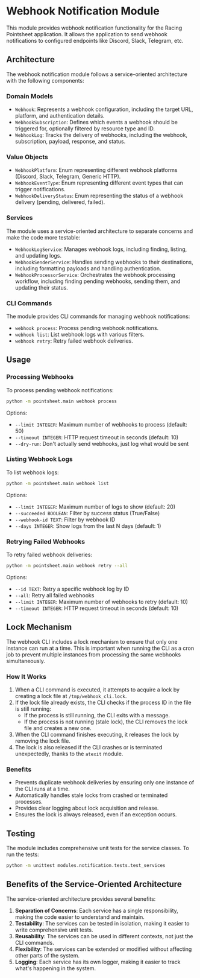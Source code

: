 # Webhook Notification Module

This module provides webhook notification functionality for the Racing Pointsheet application. It allows the application to send webhook notifications to configured endpoints like Discord, Slack, Telegram, etc.

## Architecture

The webhook notification module follows a service-oriented architecture with the following components:

### Domain Models

- `Webhook`: Represents a webhook configuration, including the target URL, platform, and authentication details.
- `WebhookSubscription`: Defines which events a webhook should be triggered for, optionally filtered by resource type and ID.
- `WebhookLog`: Tracks the delivery of webhooks, including the webhook, subscription, payload, response, and status.

### Value Objects

- `WebhookPlatform`: Enum representing different webhook platforms (Discord, Slack, Telegram, Generic HTTP).
- `WebhookEventType`: Enum representing different event types that can trigger notifications.
- `WebhookDeliveryStatus`: Enum representing the status of a webhook delivery (pending, delivered, failed).

### Services

The module uses a service-oriented architecture to separate concerns and make the code more testable:

- `WebhookLogService`: Manages webhook logs, including finding, listing, and updating logs.
- `WebhookSenderService`: Handles sending webhooks to their destinations, including formatting payloads and handling authentication.
- `WebhookProcessorService`: Orchestrates the webhook processing workflow, including finding pending webhooks, sending them, and updating their status.

### CLI Commands

The module provides CLI commands for managing webhook notifications:

- `webhook process`: Process pending webhook notifications.
- `webhook list`: List webhook logs with various filters.
- `webhook retry`: Retry failed webhook deliveries.

## Usage

### Processing Webhooks

To process pending webhook notifications:

```bash
python -m pointsheet.main webhook process
```

Options:
- `--limit INTEGER`: Maximum number of webhooks to process (default: 50)
- `--timeout INTEGER`: HTTP request timeout in seconds (default: 10)
- `--dry-run`: Don't actually send webhooks, just log what would be sent

### Listing Webhook Logs

To list webhook logs:

```bash
python -m pointsheet.main webhook list
```

Options:
- `--limit INTEGER`: Maximum number of logs to show (default: 20)
- `--succeeded BOOLEAN`: Filter by success status (True/False)
- `--webhook-id TEXT`: Filter by webhook ID
- `--days INTEGER`: Show logs from the last N days (default: 1)

### Retrying Failed Webhooks

To retry failed webhook deliveries:

```bash
python -m pointsheet.main webhook retry --all
```

Options:
- `--id TEXT`: Retry a specific webhook log by ID
- `--all`: Retry all failed webhooks
- `--limit INTEGER`: Maximum number of webhooks to retry (default: 10)
- `--timeout INTEGER`: HTTP request timeout in seconds (default: 10)

## Lock Mechanism

The webhook CLI includes a lock mechanism to ensure that only one instance can run at a time. This is important when running the CLI as a cron job to prevent multiple instances from processing the same webhooks simultaneously.

### How It Works

1. When a CLI command is executed, it attempts to acquire a lock by creating a lock file at `/tmp/webhook_cli.lock`.
2. If the lock file already exists, the CLI checks if the process ID in the file is still running:
   - If the process is still running, the CLI exits with a message.
   - If the process is not running (stale lock), the CLI removes the lock file and creates a new one.
3. When the CLI command finishes executing, it releases the lock by removing the lock file.
4. The lock is also released if the CLI crashes or is terminated unexpectedly, thanks to the `atexit` module.

### Benefits

- Prevents duplicate webhook deliveries by ensuring only one instance of the CLI runs at a time.
- Automatically handles stale locks from crashed or terminated processes.
- Provides clear logging about lock acquisition and release.
- Ensures the lock is always released, even if an exception occurs.

## Testing

The module includes comprehensive unit tests for the service classes. To run the tests:

```bash
python -m unittest modules.notification.tests.test_services
```

## Benefits of the Service-Oriented Architecture

The service-oriented architecture provides several benefits:

1. **Separation of Concerns**: Each service has a single responsibility, making the code easier to understand and maintain.
2. **Testability**: The services can be tested in isolation, making it easier to write comprehensive unit tests.
3. **Reusability**: The services can be used in different contexts, not just the CLI commands.
4. **Flexibility**: The services can be extended or modified without affecting other parts of the system.
5. **Logging**: Each service has its own logger, making it easier to track what's happening in the system.
